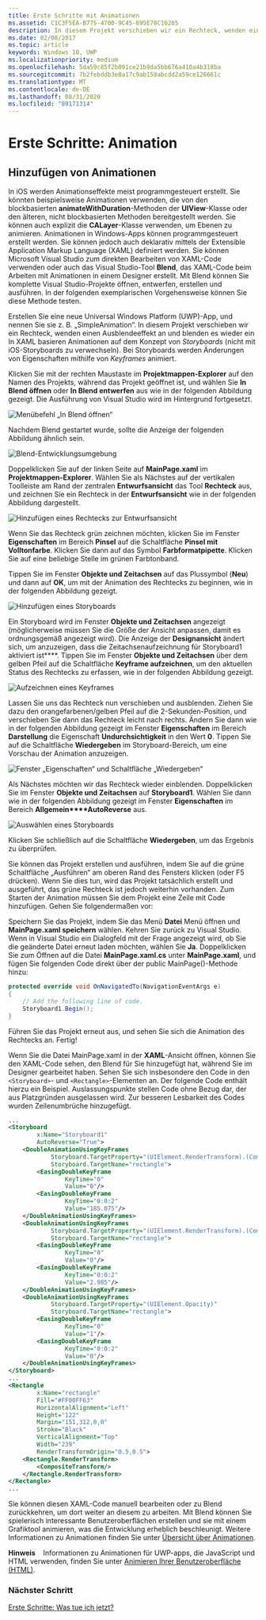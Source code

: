 ```yaml
---
title: Erste Schritte mit Animationen
ms.assetid: C1C3F5EA-B775-4700-9C45-695E78C16205
description: In diesem Projekt verschieben wir ein Rechteck, wenden einen Ausblendeeffekt an und blenden es wieder ein
ms.date: 02/08/2017
ms.topic: article
keywords: Windows 10, UWP
ms.localizationpriority: medium
ms.openlocfilehash: 5da59c85f2b091ce21b9da5bb676a410a4b318ba
ms.sourcegitcommit: 7b2febddb3e8a17c9ab158abcdd2a59ce126661c
ms.translationtype: MT
ms.contentlocale: de-DE
ms.lasthandoff: 08/31/2020
ms.locfileid: "89171314"
---
```

# <a name="getting-started-animation"></a>Erste Schritte: Animation


## <a name="adding-animations"></a>Hinzufügen von Animationen

In iOS werden Animationseffekte meist programmgesteuert erstellt. Sie könnten beispielsweise Animationen verwenden, die von den blockbasierten **animateWithDuration**-Methoden der **UIView**-Klasse oder den älteren, nicht blockbasierten Methoden bereitgestellt werden. Sie können auch explizit die **CALayer**-Klasse verwenden, um Ebenen zu animieren. Animationen in Windows-Apps können programmgesteuert erstellt werden. Sie können jedoch auch deklarativ mittels der Extensible Application Markup Language (XAML) definiert werden. Sie können Microsoft Visual Studio zum direkten Bearbeiten von XAML-Code verwenden oder auch das Visual Studio-Tool **Blend**, das XAML-Code beim Arbeiten mit Animationen in einem Designer erstellt. Mit Blend können Sie komplette Visual Studio-Projekte öffnen, entwerfen, erstellen und ausführen. In der folgenden exemplarischen Vorgehensweise können Sie diese Methode testen.

Erstellen Sie eine neue Universal Windows Platform (UWP)-App, und nennen Sie sie z. B. „SimpleAnimation“. In diesem Projekt verschieben wir ein Rechteck, wenden einen Ausblendeeffekt an und blenden es wieder ein In XAML basieren Animationen auf dem Konzept von *Storyboards* (nicht mit iOS-Storyboards zu verwechseln). Bei Storyboards werden Änderungen von Eigenschaften mithilfe von *Keyframes* animiert.

Klicken Sie mit der rechten Maustaste im **Projektmappen-Explorer** auf den Namen des Projekts, während das Projekt geöffnet ist, und wählen Sie **In Blend öffnen** oder **In Blend entwerfen** aus wie in der folgenden Abbildung gezeigt. Die Ausführung von Visual Studio wird im Hintergrund fortgesetzt.

![Menübefehl „In Blend öffnen“](images/ios-to-uwp/vs-open-in-blend.png)

Nachdem Blend gestartet wurde, sollte die Anzeige der folgenden Abbildung ähnlich sein.

![Blend-Entwicklungsumgebung](images/ios-to-uwp/blend-1.png)

Doppelklicken Sie auf der linken Seite auf **MainPage.xaml** im **Projektmappen-Explorer**. Wählen Sie als Nächstes auf der vertikalen Toolleiste am Rand der zentralen **Entwurfsansicht** das Tool **Rechteck** aus, und zeichnen Sie ein Rechteck in der **Entwurfsansicht** wie in der folgenden Abbildung dargestellt.

![Hinzufügen eines Rechtecks zur Entwurfsansicht](images/ios-to-uwp/blend-2.png)

Wenn Sie das Rechteck grün zeichnen möchten, klicken Sie im Fenster **Eigenschaften** im Bereich **Pinsel** auf die Schaltfläche **Pinsel mit Volltonfarbe**. Klicken Sie dann auf das Symbol **Farbformatpipette**. Klicken Sie auf eine beliebige Stelle im grünen Farbtonband.

Tippen Sie im Fenster **Objekte und Zeitachsen** auf das Plussymbol (**Neu**) und dann auf **OK**, um mit der Animation des Rechtecks zu beginnen, wie in der folgenden Abbildung gezeigt.

![Hinzufügen eines Storyboards](images/ios-to-uwp/blend-3.png)

Ein Storyboard wird im Fenster **Objekte und Zeitachsen** angezeigt (möglicherweise müssen Sie die Größe der Ansicht anpassen, damit es ordnungsgemäß angezeigt wird). Die Anzeige der **Designansicht** ändert sich, um anzuzeigen, dass die Zeitachsenaufzeichnung für Storyboard1 aktiviert ist****. Tippen Sie im Fenster **Objekte und Zeitachsen** über dem gelben Pfeil auf die Schaltfläche **Keyframe aufzeichnen**, um den aktuellen Status des Rechtecks zu erfassen, wie in der folgenden Abbildung gezeigt.

![Aufzeichnen eines Keyframes](images/ios-to-uwp/blend-4.png)

Lassen Sie uns das Rechteck nun verschieben und ausblenden. Ziehen Sie dazu den orangefarbenen/gelben Pfeil auf die 2-Sekunden-Position, und verschieben Sie dann das Rechteck leicht nach rechts. Ändern Sie dann wie in der folgenden Abbildung gezeigt im Fenster **Eigenschaften** im Bereich **Darstellung** die Eigenschaft **Undurchsichtigkeit** in den Wert **0**. Tippen Sie auf die Schaltfläche **Wiedergeben** im Storyboard-Bereich, um eine Vorschau der Animation anzuzeigen.

![Fenster „Eigenschaften“ und Schaltfläche „Wiedergeben“](images/ios-to-uwp/blend-5.png)

Als Nächstes möchten wir das Rechteck wieder einblenden. Doppelklicken Sie im Fenster **Objekte und Zeitachsen** auf **Storyboard1**. Wählen Sie dann wie in der folgenden Abbildung gezeigt im Fenster **Eigenschaften** im Bereich **Allgemein****AutoReverse** aus.

![Auswählen eines Storyboards](images/ios-to-uwp/blend-6.png)

Klicken Sie schließlich auf die Schaltfläche **Wiedergeben**, um das Ergebnis zu überprüfen.

Sie können das Projekt erstellen und ausführen, indem Sie auf die grüne Schaltfläche „Ausführen“ am oberen Rand des Fensters klicken (oder F5 drücken). Wenn Sie dies tun, wird das Projekt tatsächlich erstellt und ausgeführt, das grüne Rechteck ist jedoch weiterhin vorhanden. Zum Starten der Animation müssen Sie dem Projekt eine Zeile mit Code hinzufügen. Gehen Sie folgendermaßen vor:

Speichern Sie das Projekt, indem Sie das Menü **Datei** Menü öffnen und **MainPage.xaml speichern** wählen. Kehren Sie zurück zu Visual Studio. Wenn in Visual Studio ein Dialogfeld mit der Frage angezeigt wird, ob Sie die geänderte Datei erneut laden möchten, wählen Sie **Ja**. Doppelklicken Sie zum Öffnen auf die Datei **MainPage.xaml.cs** unter **MainPage.xaml**, und fügen Sie folgenden Code direkt über der public MainPage()-Methode hinzu:

```csharp
protected override void OnNavigatedTo(NavigationEventArgs e)
{
    // Add the following line of code.
    Storyboard1.Begin();
}
```

Führen Sie das Projekt erneut aus, und sehen Sie sich die Animation des Rechtecks an. Fertig!

Wenn Sie die Datei MainPage.xaml in der **XAML**-Ansicht öffnen, können Sie den XAML-Code sehen, den Blend für Sie hinzugefügt hat, während Sie im Designer gearbeitet haben. Sehen Sie sich insbesondere den Code in den `<Storyboard>`- und `<Rectangle>`-Elementen an. Der folgende Code enthält hierzu ein Beispiel. Auslassungspunkte stellen Code ohne Bezug dar, der aus Platzgründen ausgelassen wird. Zur besseren Lesbarkeit des Codes wurden Zeilenumbrüche hinzugefügt.

```xml
...
<Storyboard 
        x:Name="Storyboard1" 
        AutoReverse="True">
    <DoubleAnimationUsingKeyFrames 
            Storyboard.TargetProperty="(UIElement.RenderTransform).(CompositeTransform.TranslateX)"
            Storyboard.TargetName="rectangle">
        <EasingDoubleKeyFrame 
                KeyTime="0" 
                Value="0"/>
        <EasingDoubleKeyFrame 
                KeyTime="0:0:2" 
                Value="185.075"/>
    </DoubleAnimationUsingKeyFrames>
    <DoubleAnimationUsingKeyFrames 
            Storyboard.TargetProperty="(UIElement.RenderTransform).(CompositeTransform.TranslateY)" 
            Storyboard.TargetName="rectangle">
        <EasingDoubleKeyFrame 
                KeyTime="0" 
                Value="0"/>
        <EasingDoubleKeyFrame 
                KeyTime="0:0:2" 
                Value="2.985"/>
    </DoubleAnimationUsingKeyFrames>
    <DoubleAnimationUsingKeyFrames 
            Storyboard.TargetProperty="(UIElement.Opacity)" 
            Storyboard.TargetName="rectangle">
        <EasingDoubleKeyFrame 
                KeyTime="0" 
                Value="1"/>
        <EasingDoubleKeyFrame 
                KeyTime="0:0:2"
                Value="0"/>
    </DoubleAnimationUsingKeyFrames>
</Storyboard>
...
<Rectangle 
        x:Name="rectangle" 
        Fill="#FF00FF63" 
        HorizontalAlignment="Left" 
        Height="122" 
        Margin="151,312,0,0" 
        Stroke="Black" 
        VerticalAlignment="Top" 
        Width="239" 
        RenderTransformOrigin="0.5,0.5">
    <Rectangle.RenderTransform>
        <CompositeTransform/>
    </Rectangle.RenderTransform>
</Rectangle>
...
```

Sie können diesen XAML-Code manuell bearbeiten oder zu Blend zurückkehren, um dort weiter an diesem zu arbeiten. Mit Blend können Sie spielerisch interessante Benutzeroberflächen erstellen und sie mit einem Grafiktool animieren, was die Entwicklung erheblich beschleunigt. Weitere Informationen zu Animationen finden Sie unter [Übersicht über Animationen](../design/motion/xaml-animation.md).

**Hinweis**    Informationen zu Animationen für <span class="legacy-term">UWP-apps, die JavaScript und HTML verwenden</span>, finden Sie unter [Animieren Ihrer Benutzeroberfläche (HTML)](/previous-versions/windows/apps/hh465165(v=win.10)).

### <a name="next-step"></a>Nächster Schritt

[Erste Schritte: Was tue ich jetzt?](getting-started-what-next.md)